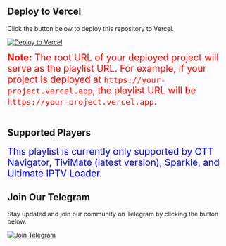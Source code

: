 ## Deploy to Vercel

Click the button below to deploy this repository to Vercel.

[![Deploy to Vercel](https://vercel.com/button)](https://vercel.com/import/project?template=https://github.com/Pavan844/tataplay)

<div style="font-size: 1.5em; color: #ff0000;">
    <strong>Note:</strong> The root URL of your deployed project will serve as the playlist URL. For example, if your project is deployed at <code>https://your-project.vercel.app</code>, the playlist URL will be <code>https://your-project.vercel.app</code>.
</div>

<br>

## Supported Players

<div style="font-size: 1.5em; color: #0000ff;">
    This playlist is currently only supported by OTT Navigator, TiviMate (latest version), Sparkle, and Ultimate IPTV Loader.
</div>

## Join Our Telegram

Stay updated and join our community on Telegram by clicking the button below.

[![Join Telegram](https://img.shields.io/badge/Join-Telegram-blue?logo=telegram)](https://t.me/officialdrmlive)

